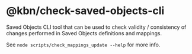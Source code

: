 # @kbn/check-saved-objects-cli

Saved Objects CLI tool that can be used to check validity / consistency of changes performed in Saved Objects definitions and mappings.

See `node scripts/check_mappings_update --help` for more info.
